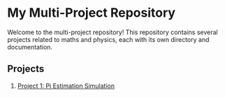 # My Multi-Project Repository

Welcome to the multi-project repository! This repository contains several projects related to maths and physics, each with its own directory and documentation.

## Projects

1. [Project 1: Pi Estimation Simulation](Pi_estimation/Readme.md)